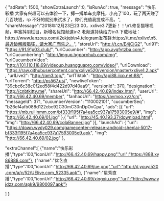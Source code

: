 {
	"adRate": 1500,
	"showExtraLaunch":0,
	"isRunAd": true,
	"message": "快乐彩播 大家有兴趣可以去体验一下，搏一搏单车变摩托，小充了100，玩了两天赚了几百块钱，rp 不好的就别来试水了，你们充值我提成不高。",
	"shareMessage":"2018年12月23日23:00，xxlive3.7更新！！\n1.修复猫咪视频，丰富抖阴栏目，新增名优馆频道\n2.老频道持续给力\n3.下载地址：https://www.lanzous.com/i2okjqb\n4.telegram发布群:https://t.me/xxlive\n5.最近破解版猖狂，请大家广而告之。",
	"storeUrl": "http://t.cn/E4jCjG2",
	"url91": "https://91.91p03.club/",
	"urlCucumber": "http://app.avgfytzba.com/",
	"urlCucumberImg": "http://imgup.hgpornhub.com/img",
	"urlCucumberVideo": "http://101.110.118.69/videoup.huangguapro.com/video/",
	"urlDownload": "https://raw.githubusercontent.com/xxlive520/version/master/xxlive1.2.apk",
	"urlLive2": "http://qm3.top/",
	"urlTiktok": "http://api88.iicp.net:88/",
	"urlTorrent": "http://ps567.us/",
	"newliveToken": "39cbc6c38c0f2ed58f4d422d97d40aa9",
	"versionId": 370,
	"designation": "http://cnbtkitty.me",
	"shareUrl": "http://66.42.40.69/index.html",
	"userUrl": "http://66.42.40.69/member",
	"fanhaoUrl": "https://avmoo.xyz/cn/",
	"messageId": 371,
	"cucumberVersion": "110002101",
	"cucumberSeq": "b26ef4afb088d122cbc92C30mC30nDpOvCpa",
	"ads": [{
		"url": "https://mb.ruilinmm.com/bf333f195f7a4ea5cc937a17593005e9/#",
		"img": "http://66.42.40.69/01.jpg"
	},{
		"url": "http://45.40.193.37/download.html",
		"img": "http://66.42.40.69/colaBanner.jpg"
	}],
	"launchAd": {
		"url": "https://down.wydy029.com/gamecenter-release-android-shenlai-5017-bf333f195f7a4ea5cc937a17593005e9.apk",
		"img": "http://66.42.40.69/02.jpg"
	},

"extraChannel":[
{"name":"快乐彩播","type":100,"iconUrl":"http://66.42.40.69/happy.png","url":"https://888.xy86888.com"},
{"name":"优艺直播","type":100,"iconUrl":"http://66.42.40.69/ue.png","url":"http://d.youyi520.com/a/c/52/UElive.com_52335.apk"},
{"name":"星秀直播","type":100,"iconUrl":"http://66.42.40.69/xingxiu.png","url":"http://www.yjdzz.com/apk9/9800097.apk"}

]
}
